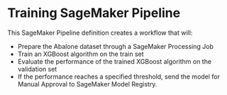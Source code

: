 # Training SageMaker Pipeline

This SageMaker Pipeline definition creates a workflow that will:
- Prepare the Abalone dataset through a SageMaker Processing Job
- Train an XGBoost algorithm on the train set
- Evaluate the performance of the trained XGBoost algorithm on the validation set
- If the performance reaches a specified threshold, send the model for Manual Approval to SageMaker Model Registry.
